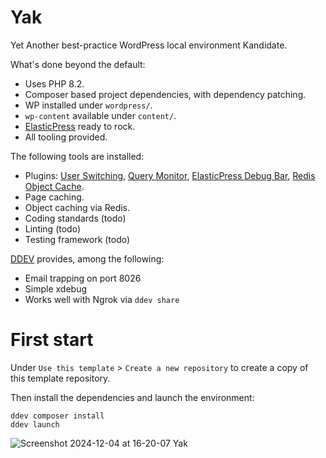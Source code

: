  # Yak
Yet Another best-practice WordPress local environment Kandidate.

What's done beyond the default:

 * Uses PHP 8.2.
 * Composer based project dependencies, with dependency patching.
 * WP installed under `wordpress/`.
 * `wp-content` available under `content/`.
 * [ElasticPress](https://www.elasticpress.io/) ready to rock.
 * All tooling provided.

The following tools are installed:

* Plugins: [User Switching](https://wordpress.org/plugins/user-switching/), [Query Monitor](https://wordpress.org/plugins/query-monitor/), [ElasticPress Debug Bar](https://wordpress.org/plugins/debug-bar-elasticpress/), [Redis Object Cache](https://wordpress.org/plugins/redis-cache/).
* Page caching.
* Object caching via Redis.
* Coding standards (todo)
* Linting (todo)
* Testing framework (todo)

[DDEV](https://ddev.readthedocs.io/en/stable/) provides, among the following:

 * Email trapping on port 8026
 * Simple xdebug
 * Works well with Ngrok via `ddev share`


# First start

Under `Use this template` > `Create a new repository` to create a copy of this template repository.

Then install the dependencies and launch the environment:
```
ddev composer install
ddev launch
```

![Screenshot 2024-12-04 at 16-20-07 Yak](https://github.com/user-attachments/assets/d1f7a37e-8407-4fb8-bdc0-6c9f60d13fff)
